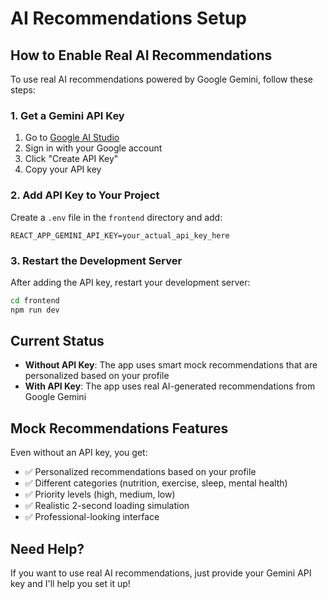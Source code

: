 # AI Recommendations Setup

## How to Enable Real AI Recommendations

To use real AI recommendations powered by Google Gemini, follow these steps:

### 1. Get a Gemini API Key
1. Go to [Google AI Studio](https://makersuite.google.com/app/apikey)
2. Sign in with your Google account
3. Click "Create API Key"
4. Copy your API key

### 2. Add API Key to Your Project
Create a `.env` file in the `frontend` directory and add:

```
REACT_APP_GEMINI_API_KEY=your_actual_api_key_here
```

### 3. Restart the Development Server
After adding the API key, restart your development server:

```bash
cd frontend
npm run dev
```

## Current Status
- **Without API Key**: The app uses smart mock recommendations that are personalized based on your profile
- **With API Key**: The app uses real AI-generated recommendations from Google Gemini

## Mock Recommendations Features
Even without an API key, you get:
- ✅ Personalized recommendations based on your profile
- ✅ Different categories (nutrition, exercise, sleep, mental health)
- ✅ Priority levels (high, medium, low)
- ✅ Realistic 2-second loading simulation
- ✅ Professional-looking interface

## Need Help?
If you want to use real AI recommendations, just provide your Gemini API key and I'll help you set it up!
